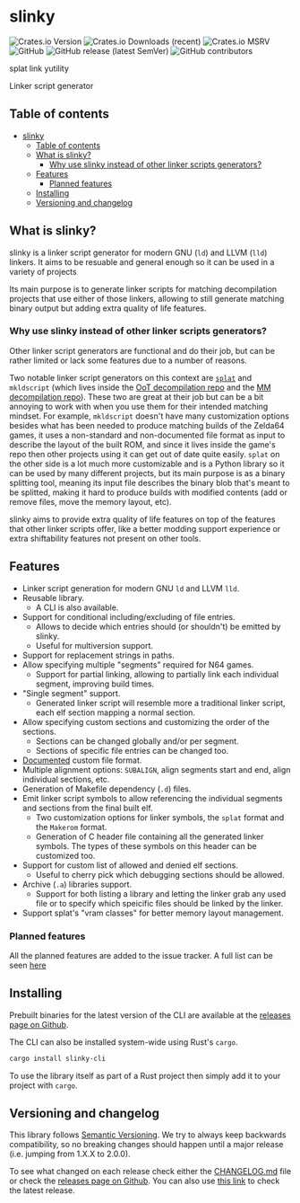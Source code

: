 # slinky

![Crates.io Version](https://img.shields.io/crates/v/slinky)
![Crates.io Downloads (recent)](https://img.shields.io/crates/dr/slinky)
![Crates.io MSRV](https://img.shields.io/crates/msrv/slinky)
![GitHub](https://img.shields.io/github/license/decompals/slinky)
![GitHub release (latest SemVer)](https://img.shields.io/github/v/release/decompals/slinky)
![GitHub contributors](https://img.shields.io/github/contributors/decompals/slinky?logo=purple)

splat link yutility

Linker script generator

## Table of contents

- [slinky](#slinky)
  - [Table of contents](#table-of-contents)
  - [What is slinky?](#what-is-slinky)
    - [Why use slinky instead of other linker scripts generators?](#why-use-slinky-instead-of-other-linker-scripts-generators)
  - [Features](#features)
    - [Planned features](#planned-features)
  - [Installing](#installing)
  - [Versioning and changelog](#versioning-and-changelog)

## What is slinky?

slinky is a linker script generator for modern GNU (`ld`) and LLVM (`lld`)
linkers. It aims to be resuable and general enough so it can be used in a
variety of projects

Its main purpose is to generate linker scripts for matching
decompilation projects that use either of those linkers, allowing to still
generate matching binary output but adding extra quality of life features.

### Why use slinky instead of other linker scripts generators?

Other linker script generators are functional and do their job, but can be
rather limited or lack some features due to a number of reasons.

Two notable linker script generators on this context are [`splat`](https://github.com/ethteck/splat)
and `mkldscript` (which lives inside the [OoT decompilation repo](https://github.com/zeldaret/oot/blob/main/tools/mkldscript.c)
and the [MM decompilation repo](https://github.com/zeldaret/mm/blob/main/tools/buildtools/mkldscript.c)).
These two are great at their job but can be a bit annoying to work with when you
use them for their intended matching mindset. For example, `mkldscript` doesn't
have many customization options besides what has been needed to produce matching
builds of the Zelda64 games, it uses a non-standard and non-documented file
format as input to describe the layout of the built ROM, and since it lives
inside the game's repo then other projects using it can get out of date quite
easily. `splat` on the other side is a lot much more customizable and is a
Python library so it can be used by many different projects, but its main
purpose is as a binary splitting tool, meaning its input file describes the
binary blob that's meant to be splitted, making it hard to produce builds with
modified contents (add or remove files, move the memory layout, etc).

slinky aims to provide extra quality of life features on top of the features
that other linker scripts offer, like a better modding support experience or
extra shiftability features not present on other tools.

## Features

- Linker script generation for modern GNU `ld` and LLVM `lld`.
- Reusable library.
  - A CLI is also available.
- Support for conditional including/excluding of file entries.
  - Allows to decide which entries should (or shouldn't) be emitted by slinky.
  - Useful for multiversion support.
- Support for replacement strings in paths.
- Allow specifying multiple "segments" required for N64 games.
  - Support for partial linking, allowing to partially link each individual
    segment, improving build times.
- "Single segment" support.
  - Generated linker script will resemble more a traditional linker script, each
    elf section mapping a normal section.
- Allow specifying custom sections and customizing the order of the sections.
  - Sections can be changed globally and/or per segment.
  - Sections of specific file entries can be changed too.
- [Documented](docs/file_format/) custom file format.
- Multiple alignment options: `SUBALIGN`, align segments start and end, align
  individual sections, etc.
- Generation of Makefile dependency (`.d`) files.
- Emit linker script symbols to allow referencing the individual segments and
  sections from the final built elf.
  - Two customization options for linker symbols, the `splat` format and the
    `Makerom` format.
  - Generation of C header file containing all the generated linker symbols. The
    types of these symbols on this header can be customized too.
- Support for custom list of allowed and denied elf sections.
  - Useful to cherry pick which debugging sections should be allowed.
- Archive (`.a`) libraries support.
  - Support for both listing a library and letting the linker grab any used file
    or to specify which speicific files should be linked by the linker.
- Support splat's "vram classes" for better memory layout management.

### Planned features

All the planned features are added to the issue tracker. A full list can be seen
[here](https://github.com/decompals/slinky/issues?q=is%3Aopen+is%3Aissue+label%3A%22planned+feature%22)

## Installing

Prebuilt binaries for the latest version of the CLI are available at the
[releases page on Github](https://github.com/decompals/slinky/releases/latest).

The CLI can also be installed system-wide using Rust's `cargo`.

```bash
cargo install slinky-cli
```

To use the library itself as part of a Rust project then simply add it to your
project with `cargo`.

## Versioning and changelog

This library follows [Semantic Versioning](https://semver.org/spec/v2.0.0.html).
We try to always keep backwards compatibility, so no breaking changes should
happen until a major release (i.e. jumping from 1.X.X to 2.0.0).

To see what changed on each release check either the [CHANGELOG.md](CHANGELOG.md)
file or check the [releases page on Github](https://github.com/decompals/slinky/releases).
You can also use [this link](https://github.com/decompals/slinky/releases/latest)
to check the latest release.
